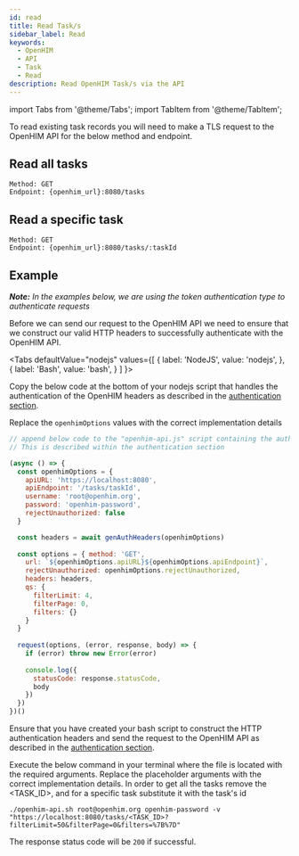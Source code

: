 ```yaml
---
id: read
title: Read Task/s
sidebar_label: Read
keywords:
  - OpenHIM
  - API
  - Task
  - Read
description: Read OpenHIM Task/s via the API
---
```


import Tabs from '@theme/Tabs';
import TabItem from '@theme/TabItem';

To read existing task records you will need to make a TLS request to the OpenHIM API for the below method and endpoint.

## Read all tasks

```curl
Method: GET
Endpoint: {openhim_url}:8080/tasks
```

## Read a specific task

```curl
Method: GET
Endpoint: {openhim_url}:8080/tasks/:taskId
```

## Example

***Note:*** *In the examples below, we are using the token authentication type to authenticate requests*

Before we can send our request to the OpenHIM API we need to ensure that we construct our valid HTTP headers to successfully authenticate with the OpenHIM API.

<Tabs
  defaultValue="nodejs"
  values={[
    { label: 'NodeJS', value: 'nodejs', },
    { label: 'Bash', value: 'bash', }
  ]
}>

<TabItem value="nodejs">

Copy the below code at the bottom of your nodejs script that handles the authentication of the OpenHIM headers as described in the [authentication section](../introduction/authentication).

Replace the `openhimOptions` values with the correct implementation details

```javascript
// append below code to the "openhim-api.js" script containing the authentication methods.
// This is described within the authentication section

(async () => {
  const openhimOptions = {
    apiURL: 'https://localhost:8080',
    apiEndpoint: '/tasks/taskId',
    username: 'root@openhim.org',
    password: 'openhim-password',
    rejectUnauthorized: false
  }

  const headers = await genAuthHeaders(openhimOptions)
  
  const options = { method: 'GET',
    url: `${openhimOptions.apiURL}${openhimOptions.apiEndpoint}`,
    rejectUnauthorized: openhimOptions.rejectUnauthorized,
    headers: headers,
    qs: {
      filterLimit: 4,
      filterPage: 0,
      filters: {}
    }
  }
  
  request(options, (error, response, body) => {
    if (error) throw new Error(error)
  
    console.log({
      statusCode: response.statusCode,
      body
    })
  })
})()
```

</TabItem>
<TabItem value="bash">

Ensure that you have created your bash script to construct the HTTP authentication headers and send the request to the OpenHIM API as described in the [authentication section](../introduction/authentication).

Execute the below command in your terminal where the file is located with the required arguments. Replace the placeholder arguments with the correct implementation details. In order to get all the tasks remove the <TASK_ID>, and for a specific task substitute it with the task's id

```curl
./openhim-api.sh root@openhim.org openhim-password -v "https://localhost:8080/tasks/<TASK_ID>?filterLimit=50&filterPage=0&filters=%7B%7D"
```

</TabItem>
</Tabs>

The response status code will be `200` if successful.
